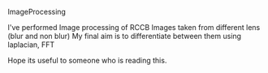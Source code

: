 ImageProcessing 

I've performed Image processing of RCCB Images taken from different lens (blur and non blur)
My final aim is to differentiate between them using laplacian, FFT

Hope its useful to someone who is reading this.

